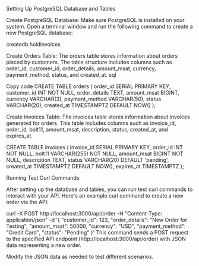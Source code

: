 Setting Up PostgreSQL Database and Tables


Create PostgreSQL Database:
Make sure PostgreSQL is installed on your system.
Open a terminal window and run the following command to create a new PostgreSQL database:

createdb holdinvoices

Create Orders Table:
The orders table stores information about orders placed by customers.
The table structure includes columns such as order_id, customer_id, order_details, amount_msat, currency, payment_method, status, and created_at.
sql

Copy code
CREATE TABLE orders (
    order_id SERIAL PRIMARY KEY,
    customer_id INT NOT NULL,
    order_details TEXT,
    amount_msat BIGINT,
    currency VARCHAR(3),
    payment_method VARCHAR(50),
    status VARCHAR(20),
    created_at TIMESTAMPTZ DEFAULT NOW()
);

Create Invoices Table:
The invoices table stores information about invoices generated for orders.
This table includes columns such as invoice_id, order_id, bolt11, amount_msat, description, status, created_at, and expires_at.

CREATE TABLE invoices (
    invoice_id SERIAL PRIMARY KEY,
    order_id INT NOT NULL,
    bolt11 VARCHAR(255) NOT NULL,
    amount_msat BIGINT NOT NULL,
    description TEXT,
    status VARCHAR(20) DEFAULT 'pending',
    created_at TIMESTAMPTZ DEFAULT NOW(),
    expires_at TIMESTAMPTZ
);

Running Test Curl Commands

After setting up the database and tables, you can run test curl commands to interact with your API.
Here's an example curl command to create a new order via the API:

curl -X POST http://localhost:3000/api/order -H "Content-Type: application/json" -d '{
  "customer_id": 123,
  "order_details": "New Order for Testing",
  "amount_msat": 50000,
  "currency": "USD",
  "payment_method": "Credit Card",
  "status": "Pending"
}'
This command sends a POST request to the specified API endpoint (http://localhost:3000/api/order) with JSON data representing a new order.

Modify the JSON data as needed to test different scenarios.
